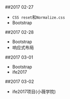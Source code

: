 ##2017 02-27
* `CSS reset`和`Normalize.css`
* Bootstrap

##2017 02-28
* Bootstrap
* 响应式布局

##2017 03-01
* Bootstrap
* ife2017

##2017 03-02
* ife2017项目(小薇学院)
